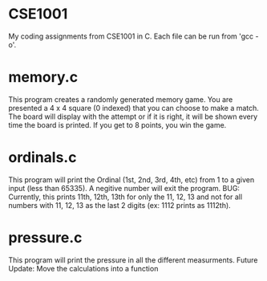 # CSE1001
My coding assignments from CSE1001 in C.
Each file can be run from 'gcc -o'.

# memory.c
This program creates a randomly generated memory game. You are presented a 4 x 4 square (0 indexed) that you can choose to make a match. The board will display with the attempt or if it is right, it will be shown every time the board is printed. If you get to 8 points, you win the game. 

# ordinals.c
This program will print the Ordinal (1st, 2nd, 3rd, 4th, etc) from 1 to a given input (less than 65335). A negitive number will exit the program.
BUG: Currently, this prints 11th, 12th, 13th for only the 11, 12, 13 and not for all numbers with 11, 12, 13 as the last 2 digits (ex: 1112 prints as 1112th). 

# pressure.c
This program will print the pressure in all the different measurments. 
Future Update: Move the calculations into a function
